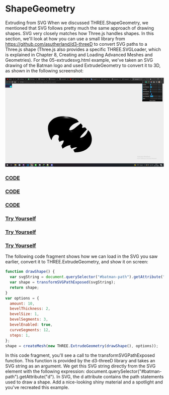 # ShapeGeometry

Extruding from SVG When we discussed THREE.ShapeGeometry, we mentioned that SVG follows pretty much the same approach of drawing shapes. SVG very closely matches how Three.js handles shapes. In this section, we'll look at how you can use a small library from https://github.com/asutherland/d3-threeD to convert SVG paths to a Three.js shape (Three.js also provides a specific THREE.SVGLoader, which is explained in Chapter 8, Creating and Loading Advanced Meshes and Geometries). For the 05-extrudesvg.html example, we've taken an SVG drawing of the Batman logo and used ExtrudeGeometry to convert it to 3D, as shown in the following screenshot:

<a href="../learning-threejs-master/chapter-06/05-extrude-svg.html">
  <img src="../img/5.5.png">
</a>

<a href="../learning-threejs-master/chapter-06/05-extrude-svg.html"><h3>CODE</h3></a>

<a href="../learning-threejs-master/chapter-06/05-extrude-svg.html"><h3>CODE</h3></a>

<a href="../learning-threejs-master/chapter-06/05-extrude-svg.html"><h3>CODE</h3></a>

<a href="https://cg2021c.github.io/threejs-presentation-anak-ambis/learning-threejs-master/chapter-06/05-extrude-svg.html"><h3>Try Yourself</h3></a>

<a href="https://cg2021c.github.io/threejs-presentation-anak-ambis/learning-threejs-master/chapter-06/05-extrude-svg.html"><h3>Try Yourself</h3></a>

<a href="https://cg2021c.github.io/threejs-presentation-anak-ambis/learning-threejs-master/chapter-06/05-extrude-svg.html"><h3>Try Yourself</h3></a>

The following code fragment shows how we can load in the SVG you saw earlier, convert it to THREE.ExtrudeGeometry, and show it on screen:

```js
function drawShape() {
  var svgString = document.querySelector("#batman-path").getAttribute("d");
  var shape = transformSVGPathExposed(svgString);
  return shape;
}
var options = {
  amount: 10,
  bevelThickness: 2,
  bevelSize: 1,
  bevelSegments: 3,
  bevelEnabled: true,
  curveSegments: 12,
  steps: 1,
};
shape = createMesh(new THREE.ExtrudeGeometry(drawShape(), options));
```

In this code fragment, you'll see a call to the transformSVGPathExposed function. This function is provided by the d3-threeD library and takes an SVG string as an argument. We get this SVG string directly from the SVG element with the following expression: document.querySelector("#batman-path").getAttribute("d"). In SVG, the d attribute contains the path statements used to draw a shape. Add a nice-looking shiny material and a spotlight and you've recreated this example.
